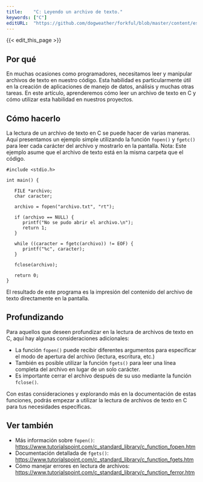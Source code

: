 ```yaml
---
title:    "C: Leyendo un archivo de texto."
keywords: ["C"]
editURL:  "https://github.com/dogweather/forkful/blob/master/content/es/c/reading-a-text-file.md"
---
```


{{< edit_this_page >}}

## Por qué

En muchas ocasiones como programadores, necesitamos leer y manipular archivos de texto en nuestro código. Esta habilidad es particularmente útil en la creación de aplicaciones de manejo de datos, análisis y muchas otras tareas. En este artículo, aprenderemos cómo leer un archivo de texto en C y cómo utilizar esta habilidad en nuestros proyectos.

## Cómo hacerlo

La lectura de un archivo de texto en C se puede hacer de varias maneras. Aquí presentamos un ejemplo simple utilizando la función `fopen()` y `fgetc()` para leer cada carácter del archivo y mostrarlo en la pantalla. Nota: Este ejemplo asume que el archivo de texto está en la misma carpeta que el código.

```
#include <stdio.h>

int main() {

   FILE *archivo;
   char caracter;

   archivo = fopen("archivo.txt", "rt");

   if (archivo == NULL) {
      printf("No se pudo abrir el archivo.\n");
      return 1;
   }

   while ((caracter = fgetc(archivo)) != EOF) {
      printf("%c", caracter);
   }

   fclose(archivo);

   return 0;
}
```

El resultado de este programa es la impresión del contenido del archivo de texto directamente en la pantalla.

## Profundizando

Para aquellos que deseen profundizar en la lectura de archivos de texto en C, aquí hay algunas consideraciones adicionales:

- La función `fopen()` puede recibir diferentes argumentos para especificar el modo de apertura del archivo (lectura, escritura, etc.)
- También es posible utilizar la función `fgets()` para leer una línea completa del archivo en lugar de un solo carácter.
- Es importante cerrar el archivo después de su uso mediante la función `fclose()`.

Con estas consideraciones y explorando más en la documentación de estas funciones, podrás empezar a utilizar la lectura de archivos de texto en C para tus necesidades específicas.

## Ver también

- Más información sobre `fopen()`: https://www.tutorialspoint.com/c_standard_library/c_function_fopen.htm
- Documentación detallada de `fgets()`: https://www.tutorialspoint.com/c_standard_library/c_function_fgets.htm
- Cómo manejar errores en lectura de archivos: https://www.tutorialspoint.com/c_standard_library/c_function_ferror.htm